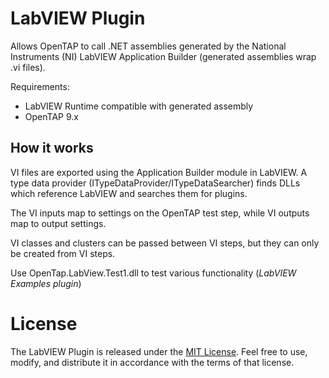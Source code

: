 # LabVIEW Plugin

Allows OpenTAP to call .NET assemblies generated by the National Instruments (NI) LabVIEW Application Builder (generated assemblies wrap .vi files).

Requirements:
* LabVIEW Runtime compatible with generated assembly
* OpenTAP 9.x 


How it works
----------

VI files are exported using the Application Builder module in LabVIEW.
A type data provider (ITypeDataProvider/ITypeDataSearcher) finds DLLs which reference LabVIEW and searches them for plugins.

The VI inputs map to settings on the OpenTAP test step, while VI outputs map to output settings.

VI classes and clusters can be passed between VI steps, but they can only be created from VI steps.

Use OpenTap.LabView.Test1.dll to test various functionality (_LabVIEW Examples plugin_)

# License
The LabVIEW Plugin is released under the [MIT License](https://opensource.org/license/mit). Feel free to use, modify, and distribute it in accordance with the terms of that license.